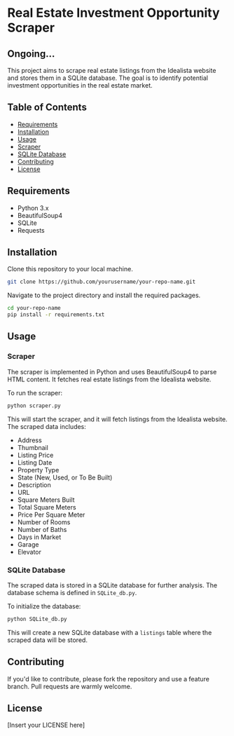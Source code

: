 # Real Estate Investment Opportunity Scraper


## Ongoing...

This project aims to scrape real estate listings from the Idealista website and stores them in a SQLite database. The goal is to identify potential investment opportunities in the real estate market.

## Table of Contents

- [Requirements](#requirements)
- [Installation](#installation)
- [Usage](#usage)
- [Scraper](#scraper)
- [SQLite Database](#sqlite-database)
- [Contributing](#contributing)
- [License](#license)

## Requirements

- Python 3.x
- BeautifulSoup4
- SQLite
- Requests

## Installation

Clone this repository to your local machine.

```bash
git clone https://github.com/yourusername/your-repo-name.git
```

Navigate to the project directory and install the required packages.

```bash
cd your-repo-name
pip install -r requirements.txt
```

## Usage

### Scraper

The scraper is implemented in Python and uses BeautifulSoup4 to parse HTML content. It fetches real estate listings from the Idealista website.

To run the scraper:

```bash
python scraper.py
```

This will start the scraper, and it will fetch listings from the Idealista website. The scraped data includes:

- Address
- Thumbnail
- Listing Price
- Listing Date
- Property Type
- State (New, Used, or To Be Built)
- Description
- URL
- Square Meters Built
- Total Square Meters
- Price Per Square Meter
- Number of Rooms
- Number of Baths
- Days in Market
- Garage
- Elevator

### SQLite Database

The scraped data is stored in a SQLite database for further analysis. The database schema is defined in `SQLite_db.py`.

To initialize the database:

```bash
python SQLite_db.py
```

This will create a new SQLite database with a `listings` table where the scraped data will be stored.

## Contributing

If you'd like to contribute, please fork the repository and use a feature branch. Pull requests are warmly welcome.

## License

[Insert your LICENSE here]
